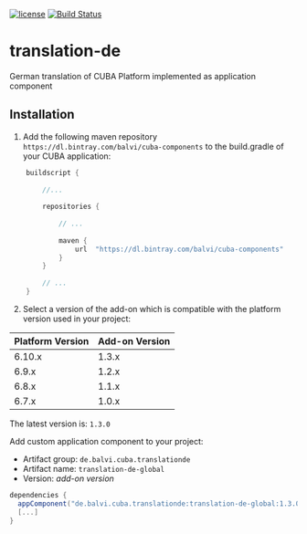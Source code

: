 [![license](https://img.shields.io/badge/license-Apache%20License%202.0-blue.svg?style=flat)](http://www.apache.org/licenses/LICENSE-2.0)
[![Build Status](https://travis-ci.org/balvi/translation-de.svg?branch=master)](https://travis-ci.org/balvi/translation-de.svg?branch=master)

# translation-de
German translation of CUBA Platform implemented as application component

## Installation

1. Add the following maven repository `https://dl.bintray.com/balvi/cuba-components` to the build.gradle of your CUBA application:

```groovy
    buildscript {
        
        //...
        
        repositories {
        
            // ...
        
            maven {
                url  "https://dl.bintray.com/balvi/cuba-components"
            }
        }
        
        // ...
    }
```

2. Select a version of the add-on which is compatible with the platform version used in your project:

| Platform Version | Add-on Version |
| ---------------- | -------------- |
| 6.10.x           | 1.3.x          |
| 6.9.x            | 1.2.x          |
| 6.8.x            | 1.1.x          |
| 6.7.x            | 1.0.x          |

The latest version is: `1.3.0`

Add custom application component to your project:

* Artifact group: `de.balvi.cuba.translationde`
* Artifact name: `translation-de-global`
* Version: *add-on version*

```groovy
dependencies {
  appComponent("de.balvi.cuba.translationde:translation-de-global:1.3.0")
  [...]
}
```
